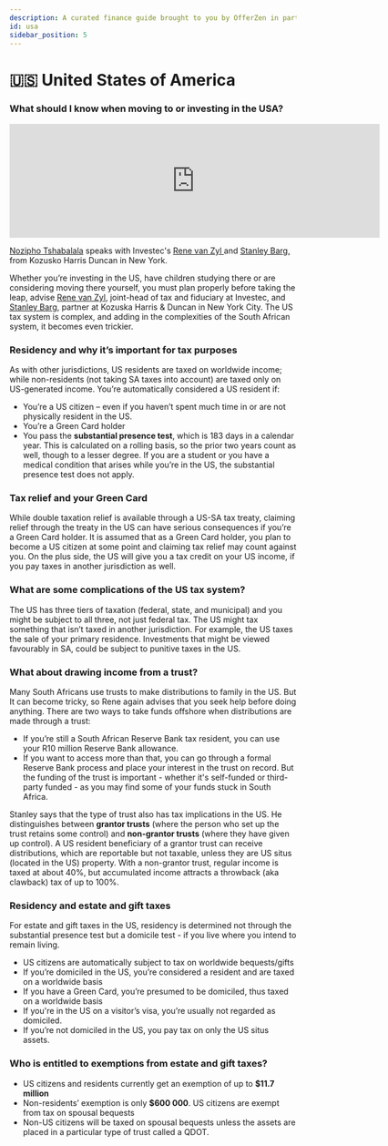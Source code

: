 ```yaml
---
description: A curated finance guide brought to you by OfferZen in partnership with Investec.
id: usa
sidebar_position: 5
---
```


# 🇺🇸 United States of America
### What should I know when moving to or investing in the USA?&#x20;

<iframe
      width="650"
      height="200"
      src="https://open.spotify.com/embed/episode/5kRsetk57W3zoLNSWDFJop"
      frameborder="0"
      allow="accelerometer; autoplay; encrypted-media; gyroscope; picture-in-picture"
      allowfullscreen
></iframe>

[Nozipho Tshabalala](https://www.linkedin.com/in/noziphotshabalala/?originalSubdomain=za) speaks with Investec's [Rene van Zyl ](https://www.linkedin.com/in/renelabuschagne/?originalSubdomain=za)and [Stanley Barg,](https://www.lexology.com/23364/author/Stanley\_A\_Barg/) from Kozusko Harris Duncan in New York.


Whether you’re investing in the US, have children studying there or are considering moving there yourself, you must plan properly before taking the leap, advise [Rene van Zyl](https://www.linkedin.com/in/renelabuschagne/?originalSubdomain=za), joint-head of tax and fiduciary at Investec, and [Stanley Barg](https://www.lexology.com/23364/author/Stanley\_A\_Barg/), partner at Kozuska Harris & Duncan in New York City. The US tax system is complex, and adding in the complexities of the South African system, it becomes even trickier.

### Residency and why it’s important for tax purposes&#x20;

As with other jurisdictions, US residents are taxed on worldwide income; while non-residents (not taking SA taxes into account) are taxed only on US-generated income. You’re automatically considered a US resident if:&#x20;

* You’re a US citizen – even if you haven’t spent much time in or are not physically resident in the US.&#x20;
* You’re a Green Card holder&#x20;
* You pass the **substantial presence test**, which is 183 days in a calendar year. This is calculated on a rolling basis, so the prior two years count as well, though to a lesser degree. If you are a student or you have a medical condition that arises while you’re in the US, the substantial presence test does not apply.

### Tax relief and your Green Card&#x20;

While double taxation relief is available through a US-SA tax treaty, claiming relief through the treaty in the US can have serious consequences if you’re a Green Card holder. It is assumed that as a Green Card holder, you plan to become a US citizen at some point and claiming tax relief may count against you. On the plus side, the US will give you a tax credit on your US income, if you pay taxes in another jurisdiction as well.

### What are some complications of the US tax system?&#x20;

The US has three tiers of taxation (federal, state, and municipal) and you might be subject to all three, not just federal tax. The US might tax something that isn’t taxed in another jurisdiction. For example, the US taxes the sale of your primary residence. Investments that might be viewed favourably in SA, could be subject to punitive taxes in the US.

### What about drawing income from a trust?&#x20;

Many South Africans use trusts to make distributions to family in the US. But It can become tricky, so Rene again advises that you seek help before doing anything. There are two ways to take funds offshore when distributions are made through a trust:&#x20;

* If you’re still a South African Reserve Bank tax resident, you can use your R10 million Reserve Bank allowance.&#x20;
* If you want to access more than that, you can go through a formal Reserve Bank process and place your interest in the trust on record. But the funding of the trust is important - whether it's self-funded or third-party funded - as you may find some of your funds stuck in South Africa.

Stanley says that the type of trust also has tax implications in the US. He distinguishes between **grantor trusts** (where the person who set up the trust retains some control) and **non-grantor trusts** (where they have given up control). A US resident beneficiary of a grantor trust can receive distributions, which are reportable but not taxable, unless they are US situs (located in the US) property. With a non-grantor trust, regular income is taxed at about 40%, but accumulated income attracts a throwback (aka clawback) tax of up to 100%.

### Residency and estate and gift taxes

For estate and gift taxes in the US, residency is determined not through the substantial presence test but a domicile test - if you live where you intend to remain living.&#x20;

* US citizens are automatically subject to tax on worldwide bequests/gifts&#x20;
* If you’re domiciled in the US, you’re considered a resident and are taxed on a worldwide basis&#x20;
* If you have a Green Card, you’re presumed to be domiciled, thus taxed on a worldwide basis
* If you're in the US on a visitor’s visa, you’re usually not regarded as domiciled.&#x20;
* If you’re not domiciled in the US, you pay tax on only the US situs assets.

### Who is entitled to exemptions from estate and gift taxes?

* US citizens and residents currently get an exemption of up to **$11.7 million**&#x20;
* Non-residents’ exemption is only **$600 000**. US citizens are exempt from tax on spousal bequests&#x20;
* Non-US citizens will be taxed on spousal bequests unless the assets are placed in a particular type of trust called a QDOT.
